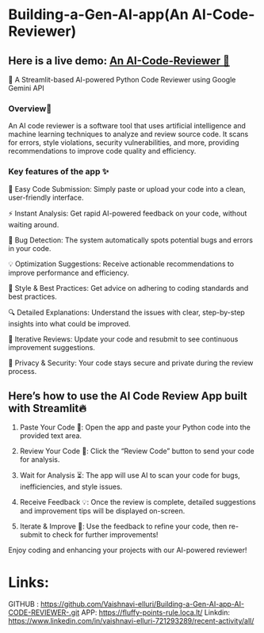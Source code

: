 # Building-a-Gen-AI-app(An AI-Code-Reviewer)
## Here is a live demo: [An AI-Code-Reviewer 🚀](https://fluffy-points-rule.loca.lt/)

  🚀 A Streamlit-based AI-powered Python Code Reviewer using Google Gemini API
### Overview🎯
 An AI code reviewer is a software tool that uses artificial intelligence and machine learning techniques to analyze and review source code. It scans for errors, style violations, security vulnerabilities, and more, providing recommendations to improve code quality and efficiency.

### Key features of the app ✨
📝 Easy Code Submission: Simply paste or upload your code into a clean, user-friendly interface.

⚡ Instant Analysis: Get rapid AI-powered feedback on your code, without waiting around.

🐞 Bug Detection: The system automatically spots potential bugs and errors in your code.

💡 Optimization Suggestions: Receive actionable recommendations to improve performance and efficiency.

🎨 Style & Best Practices: Get advice on adhering to coding standards and best practices.

🔍 Detailed Explanations: Understand the issues with clear, step-by-step insights into what could be improved.

🔄 Iterative Reviews: Update your code and resubmit to see continuous improvement suggestions.

🔐 Privacy & Security: Your code stays secure and private during the review process.

## Here’s how to use the AI Code Review App built with Streamlit🔥

1. Paste Your Code 📝:
Open the app and paste your Python code into the provided text area.

2. Review Your Code 🚀:
Click the “Review Code” button to send your code for analysis.

3. Wait for Analysis ⏳:
The app will use AI to scan your code for bugs, inefficiencies, and style issues.

4. Receive Feedback 💡:
Once the review is complete, detailed suggestions and improvement tips will be displayed on-screen.

5. Iterate & Improve 🔄:
Use the feedback to refine your code, then re-submit to check for further improvements!

Enjoy coding and enhancing your projects with our AI-powered reviewer!


# Links:
GITHUB : https://github.com/Vaishnavi-elluri/Building-a-Gen-AI-app-AI-CODE-REVIEWER-.git
APP:  https://fluffy-points-rule.loca.lt/
Linkdin: https://www.linkedin.com/in/vaishnavi-elluri-721293289/recent-activity/all/
   






